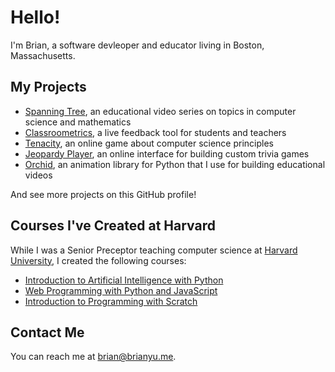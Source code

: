 # Hello!

I'm Brian, a software devleoper and educator living in Boston, Massachusetts.

## My Projects

* [Spanning Tree](https://www.youtube.com/spanningtree), an educational video series on topics in computer science and mathematics
* [Classroometrics](https://classroometrics.com), a live feedback tool for students and teachers
* [Tenacity](http://tenacity.brianyu.me/), an online game about computer science principles
* [Jeopardy Player](https://jeopardy.brianyu.me/), an online interface for building custom trivia games
* [Orchid](https://github.com/SpanningTreeLab/orchid), an animation library for Python that I use for building educational videos

And see more projects on this GitHub profile!

## Courses I've Created at Harvard

While I was a Senior Preceptor teaching computer science at [Harvard University](https://www.harvard.edu), I created the following courses:

* [Introduction to Artificial Intelligence with Python](https://cs50.harvard.edu/ai)
* [Web Programming with Python and JavaScript](https://cs50.harvard.edu/web)
* [Introduction to Programming with Scratch](https://cs50.harvard.edu/scratch)

## Contact Me

You can reach me at <brian@brianyu.me>.
